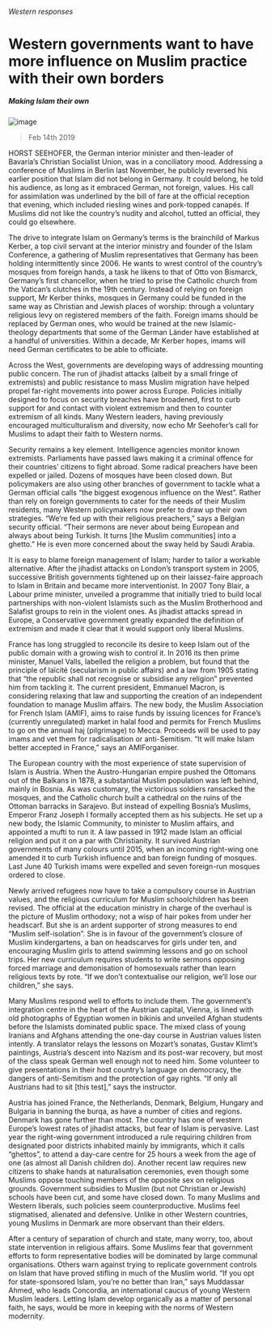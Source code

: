 ###### Western responses
# Western governments want to have more influence on Muslim practice with their own borders 
##### Making Islam their own 
![image](images/20190216_srp550.jpg) 
> Feb 14th 2019 
HORST SEEHOFER, the German interior minister and then-leader of Bavaria’s Christian Socialist Union, was in a conciliatory mood. Addressing a conference of Muslims in Berlin last November, he publicly reversed his earlier position that Islam did not belong in Germany. It could belong, he told his audience, as long as it embraced German, not foreign, values. His call for assimilation was underlined by the bill of fare at the official reception that evening, which included riesling wines and pork-topped canapés. If Muslims did not like the country’s nudity and alcohol, tutted an official, they could go elsewhere. 
The drive to integrate Islam on Germany’s terms is the brainchild of Markus Kerber, a top civil servant at the interior ministry and founder of the Islam Conference, a gathering of Muslim representatives that Germany has been holding intermittently since 2006. He wants to wrest control of the country’s mosques from foreign hands, a task he likens to that of Otto von Bismarck, Germany’s first chancellor, when he tried to prise the Catholic church from the Vatican’s clutches in the 19th century. Instead of relying on foreign support, Mr Kerber thinks, mosques in Germany could be funded in the same way as Christian and Jewish places of worship: through a voluntary religious levy on registered members of the faith. Foreign imams should be replaced by German ones, who would be trained at the new Islamic-theology departments that some of the German Länder have established at a handful of universities. Within a decade, Mr Kerber hopes, imams will need German certificates to be able to officiate. 
Across the West, governments are developing ways of addressing mounting public concern. The run of jihadist attacks (albeit by a small fringe of extremists) and public resistance to mass Muslim migration have helped propel far-right movements into power across Europe. Policies initially designed to focus on security breaches have broadened, first to curb support for and contact with violent extremism and then to counter extremism of all kinds. Many Western leaders, having previously encouraged multiculturalism and diversity, now echo Mr Seehofer’s call for Muslims to adapt their faith to Western norms. 
Security remains a key element. Intelligence agencies monitor known extremists. Parliaments have passed laws making it a criminal offence for their countries’ citizens to fight abroad. Some radical preachers have been expelled or jailed. Dozens of mosques have been closed down. But policymakers are also using other branches of government to tackle what a German official calls “the biggest exogenous influence on the West”. Rather than rely on foreign governments to cater for the needs of their Muslim residents, many Western policymakers now prefer to draw up their own strategies. “We’re fed up with their religious preachers,” says a Belgian security official. “Their sermons are never about being European and always about being Turkish. It turns [the Muslim communities] into a ghetto.” He is even more concerned about the sway held by Saudi Arabia. 
It is easy to blame foreign management of Islam; harder to tailor a workable alternative. After the jihadist attacks on London’s transport system in 2005, successive British governments tightened up on their laissez-faire approach to Islam in Britain and became more interventionist. In 2007 Tony Blair, a Labour prime minister, unveiled a programme that initially tried to build local partnerships with non-violent Islamists such as the Muslim Brotherhood and Salafist groups to rein in the violent ones. As jihadist attacks spread in Europe, a Conservative government greatly expanded the definition of extremism and made it clear that it would support only liberal Muslims. 
France has long struggled to reconcile its desire to keep Islam out of the public domain with a growing wish to control it. In 2016 its then prime minister, Manuel Valls, labelled the religion a problem, but found that the principle of laïcité (secularism in public affairs) and a law from 1905 stating that “the republic shall not recognise or subsidise any religion” prevented him from tackling it. The current president, Emmanuel Macron, is considering relaxing that law and supporting the creation of an independent foundation to manage Muslim affairs. The new body, the Muslim Association for French Islam (AMIF), aims to raise funds by issuing licences for France’s (currently unregulated) market in halal food and permits for French Muslims to go on the annual haj (pilgrimage) to Mecca. Proceeds will be used to pay imams and vet them for radicalisation or anti-Semitism. “It will make Islam better accepted in France,” says an AMIForganiser. 
The European country with the most experience of state supervision of Islam is Austria. When the Austro-Hungarian empire pushed the Ottomans out of the Balkans in 1878, a substantial Muslim population was left behind, mainly in Bosnia. As was customary, the victorious soldiers ransacked the mosques, and the Catholic church built a cathedral on the ruins of the Ottoman barracks in Sarajevo. But instead of expelling Bosnia’s Muslims, Emperor Franz Joseph I formally accepted them as his subjects. He set up a new body, the Islamic Community, to minister to Muslim affairs, and appointed a mufti to run it. A law passed in 1912 made Islam an official religion and put it on a par with Christianity. It survived Austrian governments of many colours until 2015, when an incoming right-wing one amended it to curb Turkish influence and ban foreign funding of mosques. Last June 40 Turkish imams were expelled and seven foreign-run mosques ordered to close. 
Newly arrived refugees now have to take a compulsory course in Austrian values, and the religious curriculum for Muslim schoolchildren has been revised. The official at the education ministry in charge of the overhaul is the picture of Muslim orthodoxy; not a wisp of hair pokes from under her headscarf. But she is an ardent supporter of strong measures to end “Muslim self-isolation”. She is in favour of the government’s closure of Muslim kindergartens, a ban on headscarves for girls under ten, and encouraging Muslim girls to attend swimming lessons and go on school trips. Her new curriculum requires students to write sermons opposing forced marriage and demonisation of homosexuals rather than learn religious texts by rote. “If we don’t contextualise our religion, we’ll lose our children,” she says. 
Many Muslims respond well to efforts to include them. The government’s integration centre in the heart of the Austrian capital, Vienna, is lined with old photographs of Egyptian women in bikinis and unveiled Afghan students before the Islamists dominated public space. The mixed class of young Iranians and Afghans attending the one-day course in Austrian values listen intently. A translator relays the lessons on Mozart’s sonatas, Gustav Klimt’s paintings, Austria’s descent into Nazism and its post-war recovery, but most of the class speak German well enough not to need him. Some volunteer to give presentations in their host country’s language on democracy, the dangers of anti-Semitism and the protection of gay rights. “If only all Austrians had to sit [this test],” says the instructor. 
Austria has joined France, the Netherlands, Denmark, Belgium, Hungary and Bulgaria in banning the burqa, as have a number of cities and regions. Denmark has gone further than most. The country has one of western Europe’s lowest rates of jihadist attacks, but fear of Islam is pervasive. Last year the right-wing government introduced a rule requiring children from designated poor districts inhabited mainly by immigrants, which it calls “ghettos”, to attend a day-care centre for 25 hours a week from the age of one (as almost all Danish children do). Another recent law requires new citizens to shake hands at naturalisation ceremonies, even though some Muslims oppose touching members of the opposite sex on religious grounds. Government subsidies to Muslim (but not Christian or Jewish) schools have been cut, and some have closed down. To many Muslims and Western liberals, such policies seem counterproductive. Muslims feel stigmatised, alienated and defensive. Unlike in other Western countries, young Muslims in Denmark are more observant than their elders. 
After a century of separation of church and state, many worry, too, about state intervention in religious affairs. Some Muslims fear that government efforts to form representative bodies will be dominated by large communal organisations. Others warn against trying to replicate government controls on Islam that have proved stifling in much of the Muslim world. “If you opt for state-sponsored Islam, you’re no better than Iran,” says Muddassar Ahmed, who leads Concordia, an international caucus of young Western Muslim leaders. Letting Islam develop organically as a matter of personal faith, he says, would be more in keeping with the norms of Western modernity. 
